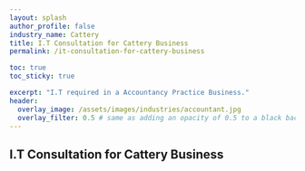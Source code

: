 ```yaml
---
layout: splash 
author_profile: false 
industry_name: Cattery
title: I.T Consultation for Cattery Business
permalink: /it-consultation-for-cattery-business

toc: true
toc_sticky: true

excerpt: "I.T required in a Accountancy Practice Business."
header:
  overlay_image: /assets/images/industries/accountant.jpg
  overlay_filter: 0.5 # same as adding an opacity of 0.5 to a black background
---
```


## I.T Consultation for Cattery Business